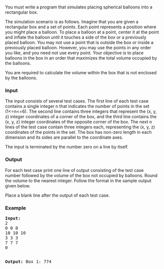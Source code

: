 <p>You must write a program that simulates placing spherical balloons into a rectangular box. 
</p><p>The simulation scenario is as follows. Imagine that you are given a rectangular box and a set of points. Each point represents a position where you might place a balloon. To place a balloon at a point, center it at the point and inflate the balloon until it touches a side of the box or a previously placed balloon. You may not use a point that is outside the box or inside a previously placed balloon. However, you may use the points in any order you like, and you need not use every point. Your objective is to place balloons in the box in an order that maximizes the total volume occupied by the balloons. 
</p><p>You are required to calculate the volume within the box that is not enclosed by the balloons. 
</p><h3>Input</h3>
<p>The input consists of several test cases. The first line of each test case contains a single integer n that indicates the number of points in the set (1&lt;=n&lt;=6). The second line contains three integers that represent the (x, y, z) integer coordinates of a corner of the box, and the third line contains the (x, y, z) integer coordinates of the opposite corner of the box. The next n lines of the test case contain three integers each, representing the (x, y, z) coordinates of the points in the set. The box has non-zero length in each dimension and its sides are parallel to the coordinate axes. 
</p><p>The input is terminated by the number zero on a line by itself. 
</p><h3>Output</h3>
<p>For each test case print one line of output consisting of the test case number followed by the volume of the box not occupied by balloons. Round the volume to the nearest integer. Follow the format in the sample output given below. 
</p><p>Place a blank line after the output of each test case.
</p><h3>Example</h3>
<pre><b>Input:</b>
2
0 0 0
10 10 10
3 3 3
7 7 7
0

<b>Output:</b>
Box 1: 774

</pre>